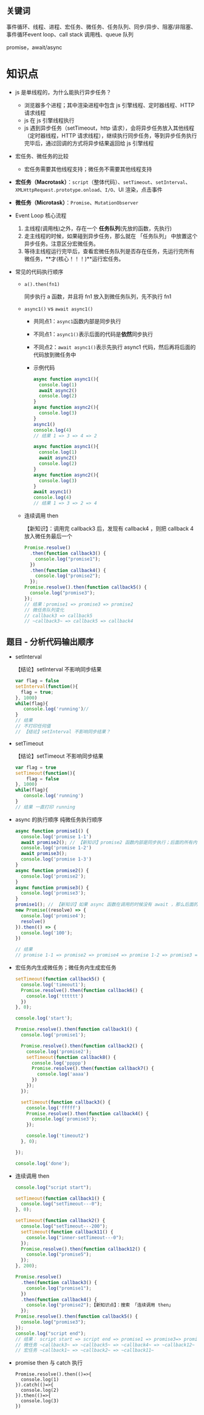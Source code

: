 ## 关键词

事件循环、线程、进程、宏任务、微任务、任务队列、同步/异步、阻塞/非阻塞、事件循环event loop、call stack 调用栈、queue 队列

promise，await/async

# 知识点

- js 是单线程的，为什么能执行异步任务？

  - 浏览器多个进程；其中渲染进程中包含 js 引擎线程、定时器线程、HTTP 请求线程
  - js 在 js 引擎线程执行
  - js 遇到异步任务（setTimeout，http 请求），会将异步任务放入其他线程（定时器线程，HTTP 请求线程），继续执行同步任务，等到异步任务执行完毕后，通过回调的方式将异步结果返回给 js 引擎线程

- 宏任务、微任务的比较

  - 宏任务需要其他线程支持；微任务不需要其他线程支持

- **宏任务（Macrotask）**：`script`（整体代码）、`setTimeout`、`setInterval`、`XMLHttpRequest.prototype.onload`、`I/O`、UI 渲染，点击事件

- **微任务（Microtask）**：`Promise`、`MutationObserver`

- Event Loop 核心流程
  1. 主线程(调用栈)之外，存在一个 **任务队列**(先放的函数，先执行)
  2. 走主线程的时候，如果碰到异步任务，那么就在 「任务队列」 中放置这个异步任务。注意区分宏微任务。
  3. 等待主线程运行完毕后，查看宏微任务队列是否存在任务，先运行完所有微任务，**才(核心！！！)**运行宏任务。

- 常见的代码执行顺序

  - `a().then(fn1)` 

    同步执行 a 函数，并且将 fn1 放入到微任务队列，先不执行 fn1

  - `async1()` vs `await async1()`

    - 共同点1：`async1`函数内部是同步执行

    - 不同点1：`async1()`表示后面的代码是**依然**同步执行

    - 不同点2：`await async1()`表示先执行 async1 代码，然后再将后面的代码放到微任务中

    - 示例代码

      ```javascript
      async function async1(){
      	console.log(1) 
      	await async2()
      	console.log(2)
      }
      async function async2(){
      	console.log(3) 
      }
      async1()
      console.log(4)
      // 结果 1 => 3 => 4 => 2
      ```

      ```javascript
      async function async1(){
      	console.log(1)
      	await async2()
      	console.log(2)
      }
      async function async2(){
      	console.log(3)
      }
      await async1()
      console.log(4)
      // 结果 1 => 3 => 2 => 4
      ```
    
   - 连续调用 then 

     【新知识】：调用完 callback3 后，发现有 callback4 ，则把 callback 4 放入微任务最后一个

     ```javascript
     Promise.resolve()
       .then(function callback3() {
         console.log("promise1");
       })
       .then(function callback4() {
         console.log("promise2");
       });
     Promise.resolve().then(function callback5() {
       console.log("promise3");
     });
     // 结果：promise1 => promise3 => promise2
     // 微任务队列变化
     // callback3 => callback5
     // ~callback3~ => callback5 => callback4
     ```

     


## 题目 - 分析代码输出顺序


- setInterval

  【结论】setInterval 不影响同步结果
  
  ```javascript
  var flag = false
  setInterval(function(){
    flag = true;
  }, 1000)
  while(flag){
     console.log('running')//
  }
  // 结果
  // 不打印任何值
  // 【结论】setInterval 不影响同步结果？
  ```
  
- setTimeout 

  【结论】setTimeout 不影响同步结果
  
  ```javascript
  var flag = true
  setTimeout(function(){
      flag = false
  }, 1000)
  while(flag){
     console.log('running')
  }
  // 结果 一直打印 running 
  ```
  
- async 的执行顺序 纯微任务执行顺序

  ```javascript
  async function promise1() {
    console.log('promise 1-1')
    await promise2(); // 【新知识】promise2 函数内部是同步执行；后面的所有内容作为 then 的内容执行
    console.log('promise 1-2')
    await promise3();
    console.log('promise 1-3')
  }
  async function promise2() {
    console.log('promise2');
  }
  async function promise3() {
    console.log('promise3');
  }
  promise1(); // 【新知识】如果 async 函数在调用的时候没有 await ，那么后面的内容是同步的
  new Promise((resolve) => {
    console.log('promise4');
    resolve()
  }).then(() => {
    console.log('100');
  })
  
  // 结果
  // promise 1-1 => promise2 => promise4 => promise 1-2 => promise3 => 100 => promise 1-3
  ```

- 宏任务内生成微任务；微任务内生成宏任务

  ```javascript
  setTimeout(function callback5() {
    console.log('timeout1');
    Promise.resolve().then(function callback6() {
      console.log('tttttt')
    })
  }, 0);
  
  console.log('start');
  
  Promise.resolve().then(function callback1() {
    console.log('promise1');
  
    Promise.resolve().then(function callback2() {
      console.log('promise2');
      setTimeout(function callback8() {
        console.log('ppppp')
        Promise.resolve().then(function callback7() {
          console.log('aaaa')
        })
      });
    });
  
    setTimeout(function callback3() {
      console.log('fffff')
      Promise.resolve().then(function callback4() {
        console.log('promise3');
      });
  
      console.log('timeout2')
    }, 0);
  
  });
  
  console.log('done');
  ```

- 连续调用 then 

  ```javascript
  console.log("script start");
  
  setTimeout(function callback1() {
    console.log("setTimeout---0");
  }, 0);
  
  setTimeout(function callback2() {
    console.log("setTimeout---200");
    setTimeout(function callback11() {
      console.log("inner-setTimeout---0");
    });
    Promise.resolve().then(function callback12() {
      console.log("promise5");
    });
  }, 200);
  
  Promise.resolve()
    .then(function callback3() {
      console.log("promise1");
    })
    .then(function callback4() {
      console.log("promise2");【新知识点】：搜索 「连续调用 then」
    });
  Promise.resolve().then(function callback5() {
    console.log("promise3");
  });
  console.log("script end");
  // 结果： script start => script end => promise1 => promise3=> promise2 => setTimeout---0 => setTimeout---200 => promise5 => inner-setTimeout---0
  // 微任务 ~callback3~ => ~callback5~ => ~callback4~ => ~callback12~
  // 宏任务 ~callback1~ => ~callback2~ => ~callback11~
  ```

- promise then 与 catch 执行

  ```
  Promise.resolve().then(()=>{
  	console.log(1)
  }).catch(()=>{
  	console.log(2)
  }).then(()=>{
  	console.log(3)
  })
  ```

  

